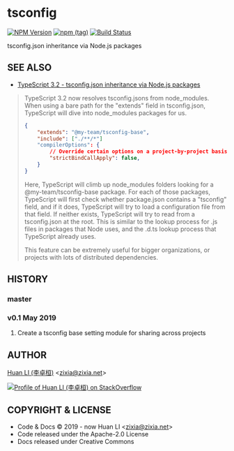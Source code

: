 # tsconfig

[![NPM Version](https://badge.fury.io/js/@chatie/tsconfig.svg)](https://www.npmjs.com/package/@chatie/tsconfig)
[![npm (tag)](https://img.shields.io/npm/v/@chatie/tsconfig/next.svg)](https://www.npmjs.com/package/@chatie/tsconfig?activeTab=versions)
[![Build Status](https://travis-ci.com/Chatie/tsconfig.svg?branch=master)](https://travis-ci.com/Chatie/tsconfig)

tsconfig.json inheritance via Node.js packages

## SEE ALSO

- [TypeScript 3.2 - tsconfig.json inheritance via Node.js packages](https://github.com/Microsoft/TypeScript/wiki/What's-new-in-TypeScript#tsconfigjson-inheritance-via-nodejs-packages)

> TypeScript 3.2 now resolves tsconfig.jsons from node_modules. When using a bare path for the "extends" field in tsconfig.json, TypeScript will dive into node_modules packages for us.
> 
> ```json
> {
>     "extends": "@my-team/tsconfig-base",
>     "include": ["./**/*"]
>     "compilerOptions": {
>         // Override certain options on a project-by-project basis.
>         "strictBindCallApply": false,
>     }
> }
> ```
> 
> Here, TypeScript will climb up node_modules folders looking for a @my-team/tsconfig-base package. For each of those packages, TypeScript will first check whether package.json contains a "tsconfig" field, and if it does, TypeScript will try to load a configuration file from that field. If neither exists, TypeScript will try to read from a tsconfig.json at the root. This is similar to the lookup process for .js files in packages that Node uses, and the .d.ts lookup process that TypeScript already uses.
> 
> This feature can be extremely useful for bigger organizations, or projects with lots of distributed dependencies.
> 


## HISTORY

### master

### v0.1 May 2019

1. Create a tsconfig base setting module for sharing across projects

## AUTHOR

[Huan LI (李卓桓)](http://linkedin.com/in/zixia) \<zixia@zixia.net\>

[![Profile of Huan LI (李卓桓) on StackOverflow](https://stackexchange.com/users/flair/265499.png)](https://stackexchange.com/users/265499)

## COPYRIGHT & LICENSE

- Code & Docs © 2019 - now Huan LI \<zixia@zixia.net\>
- Code released under the Apache-2.0 License
- Docs released under Creative Commons
